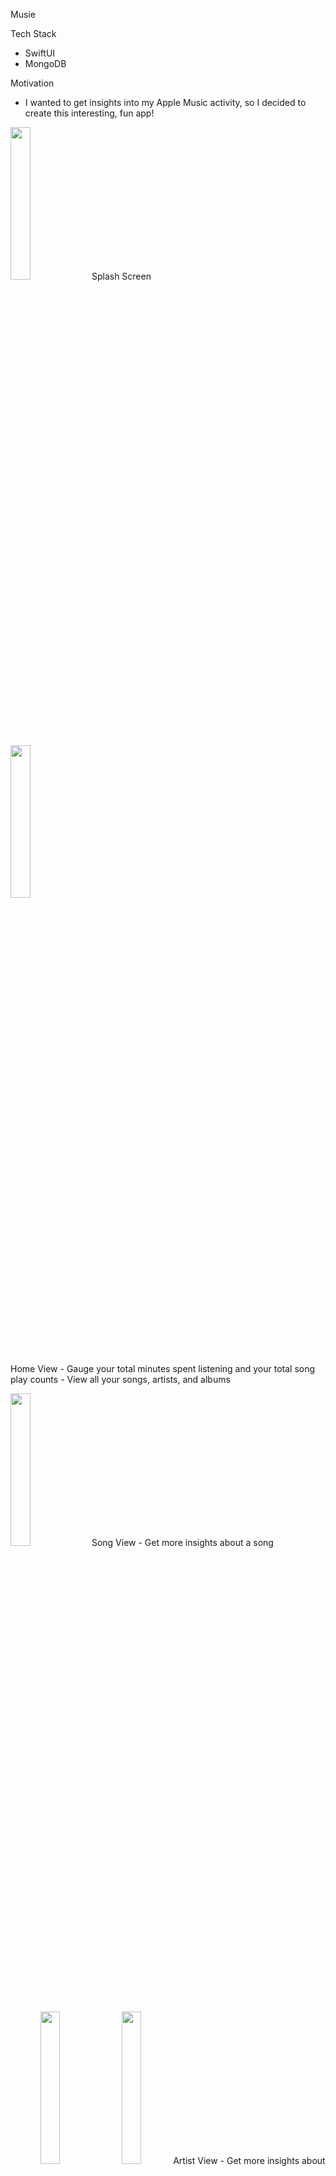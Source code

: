 Musie

Tech Stack
- SwiftUI
- MongoDB


Motivation
- I wanted to get insights into my Apple Music activity, so I decided to create this interesting, fun app!


<p align="middle">
  <p>
  <img src="https://github.com/patelarth0311/Musie/assets/82795337/935b1b71-407a-45ce-838b-5380289f3e5b" width="25%" />
  Splash Screen
  <p>

  <p>
     <img src="https://github.com/patelarth0311/Musie/assets/82795337/9d85e5a5-ca9d-45eb-bdb2-386061ace4c5" width="25%" /> 
 <p>
      Home View
    - Gauge your total minutes spent listening and your total song play counts 
    - View all your songs, artists, and albums
 </p>
  </p>
 

  <p>
    
  <img src="https://github.com/patelarth0311/Musie/assets/82795337/c1ae22dc-cb7c-4b57-ac60-5525d29c7d18" width="25%" />
    Song View
    - Get more insights about a song
  </p>
</p>

<p align="middle">
  <p align="middle">
     <img src="https://github.com/patelarth0311/Musie/assets/82795337/9171b889-9ce1-4f1e-8a51-edd6b2c34a0a" width="25%" />
     <img src="https://github.com/patelarth0311/Musie/assets/82795337/322e9ae9-21ae-4862-a7fc-507968f0348b" width="25%" /> 
    Artist View
    - Get more insights about an artist
  </p>


 <p>
     <img src="https://github.com/patelarth0311/Musie/assets/82795337/dd9b178b-09a7-4199-9449-cfa1c7092173" width="25%" />
   Album View
   - Get more insights about an album
 </p>

</p>

<p align="middle">
   <p>
     <img src="https://github.com/patelarth0311/Musie/assets/82795337/ba237f39-9ad4-4a71-99f2-1a87c5b20f4d" width="25%" />
     Insights View
     - View the amount of different types of content you added throughout the year so far
   </p>
  
 <p>
    <img src="https://github.com/patelarth0311/Musie/assets/82795337/f5f567a0-4911-4fea-8acf-94406ded7870" width="25%" /> 
   Graphics
   - View the amount of times you played a song and listened to a song over time. 
 </p>
</p>

